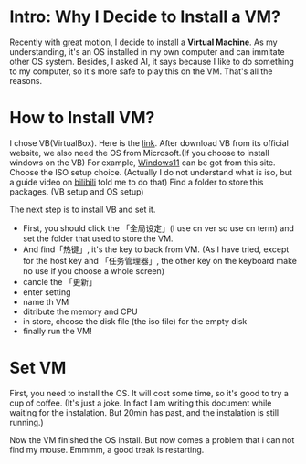 # Intro: Why I Decide to Install a VM?

Recently with great motion, I decide to install a **Virtual Machine**. As my understanding, it's an OS installed in my own computer and can immitate other OS system. Besides, I asked AI, it says because I like to do something to my computer, so it's more safe to play this on the VM. That's all the reasons.

# How to Install VM?

I chose VB(VirtualBox). Here is the [link](https://www.virtualbox.org/). After download VB from its official website, we also need the OS from Microsoft.(If you choose to install windows on the VB) For example, [Windows11](https://www.microsoft.com/zh-cn/software-download/windows11) can be got from this site. Choose the ISO setup choice. (Actually I do not understand what is iso, but a guide video on [bilibili](https://www.bilibili.com/video/BV1v34y1D7Ec?spm_id_from=333.788.player.switch&vd_source=511a91ef2f7b2b1dbc28ac62a47dadae&p=3) told me to do that) Find a folder to store this packages. (VB setup and OS setup)

The next step is to install VB and set it. 

- First, you should click the 「全局设定」(I use cn ver so use cn term) and set the folder that used to store the VM. 
- And find「热键」, it's the key to back from VM. (As I have tried, except for the host key and 「任务管理器」, the other key on the keyboard make no use if you choose a whole screen) 
- cancle the 「更新」
- enter setting
- name th VM
- ditribute the memory and CPU
- in store, choose the disk file (the iso file) for the empty disk
- finally run the VM!

# Set VM

First, you need to install the OS. It will cost some time, so it's good to try a cup of coffee. (It's just a joke. In fact I am writing this document while waiting for the instalation. But 20min has past, and the instalation is still running.)

Now the VM finished the OS install. But now comes a problem that i can not find my mouse. Emmmm, a good treak is restarting.


